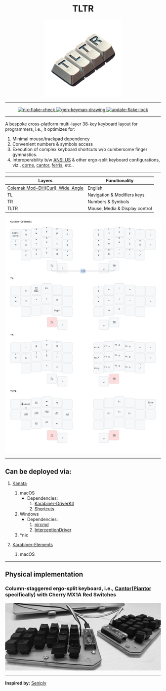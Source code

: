 <h1 align='center'>TLTR</h1>
<div align='center'>
    <img title='TLTR' src='./assets/logo.png' alt='Logo for the layout' height='250' width='250'/>
</div>

---

<div align='center'>
    <a href="https://github.com/DivitMittal/TLTR/actions/workflows/flake-check.yml">
        <img src="https://github.com/DivitMittal/TLTR/actions/workflows/.github/workflows/flake-check.yml/badge.svg" alt="nix-flake-check"/>
    </a>
    <a href="https://github.com/DivitMittal/TLTR/actions/workflows/keymap-drawer.yml">
        <img src="https://github.com/DivitMittal/TLTR/actions/workflows/.github/workflows/keymap-drawer.yml/badge.svg" alt="gen-keymap-drawing"/>
    </a>
    <a href="https://github.com/DivitMittal/TLTR/actions/workflows/flake-lock-update.yml">
        <img src="https://github.com/DivitMittal/TLTR/actions/workflows/.github/workflows/flake-lock-update.yml/badge.svg" alt="update-flake-lock"/>
    </a>
</div>

---

A bespoke cross-platform multi-layer 38-key keyboard layout for programmers, i.e., it optimizes for:

1. Minimal mouse/trackpad dependency
2. Convenient numbers & symbols access
3. Execution of complex keyboard shortcuts w/o cumbersome finger gymnastics.
4. Interoperability b/w [ANSI US](https://commons.wikimedia.org/wiki/File:ANSI_Keyboard_Layout_Diagram_with_Form_Factor.svg) & other ergo-split keyboard configurations, viz., [corne](https://github.com/foostan/crkbd/), [cantor](https://github.com/diepala/cantor), [ferris](https://github.com/pierrechevalier83/ferris), etc..

---

| Layers                                                                                        | Functionality                  |
| --------------------------------------------------------------------------------------------- | ------------------------------ |
| [Colemak Mod-DH(Curl), Wide, Angle](https://github.com/ColemakMods/mod-dh?tab=readme-ov-file) | English                        |
| TL                                                                                            | Navigation & Modifiers keys    |
| TR                                                                                            | Numbers & Symbols              |
| TLTR                                                                                          | Mouse, Media & Display control |

<div align='center'>
    <img title='Layers' src='./assets/tltr.svg' alt='Layers of the keyboard layout visualized'/>
</div>

---

## Can be deployed via:

1. [Kanata](https://github.com/jtroo/kanata/)

   1. macOS
      - Dependencies:
        1. [Karabiner-DriverKit](https://github.com/pqrs-org/Karabiner-DriverKit-VirtualHIDDevice/blob/main/dist/Karabiner-DriverKit-VirtualHIDDevice-3.1.0.pkg)
        2. [Shortcuts](<https://www.wikipedia.com/en/articles/Shortcuts_(Apple)>)
   2. Windows
      - Dependencies:
        1. [nircmd](https://www.nirsoft.net/utils/nircmd.html)
        2. [InterceptionDriver](https://github.com/oblitum/Interception)
   3. \*nix

1. [Karabiner-Elements](https://github.com/pqrs-org/Karabiner-Elements)

   1. macOS

---

## Physical implementation

### Column-staggered ergo-split keyboard, i.e., [Cantor](https://github.com/diepala/cantor)([Piantor](https://github.com/beekeeb/piantor) specifically) with Cherry MX1A Red Switches

![Split Keyboard Image](./assets/split_keyboard.jpeg)

---

**Inspired by:** [Seniply](https://github.com/stevep99/seniply)
